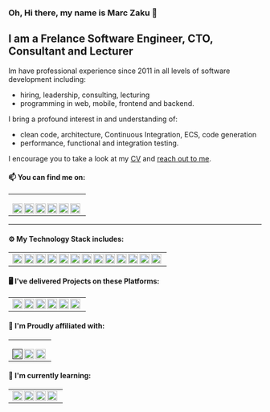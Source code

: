 ### Oh, Hi there, my name is Marc Zaku 👋

## I am a Frelance Software Engineer, CTO, Consultant and Lecturer

Im have professional experience since 2011 in all levels of software development including: 
- hiring, leadership, consulting, lecturing
- programming in web, mobile, frontend and backend. 

I bring a profound interest in and understanding of: 
- clean code, architecture, Continuous Integration, ECS, code generation
- performance, functional and integration testing.


I encourage you to take a look at my [CV](https://zaku.de/docs/CV-Marc-Zaku-Senior-Software-Engineer.pdf) and [reach out to me](mailto:marc@zaku.de).


#### 📫 You can find me on:
<table><td>
  
[<img align="left" height="20" alt="zaku.de" src="https://img.shields.io/badge/Zaku.de-%230077B5.svg?&style=for-the-badge&logoColor=white" />](https://zaku.de)
[<img align="left" height="20" alt="linked-in" src="https://img.shields.io/badge/linkedin-%230077B5.svg?&style=for-the-badge&logo=linkedin&logoColor=white" />](https://www.linkedin.com/in/marczaku)
[<img align="left" height="20" alt="facebook" src="https://img.shields.io/badge/facebook-%231877F2.svg?&style=for-the-badge&logo=facebook&logoColor=white" />](https://www.facebook.com/marczaku)
[<img align="left" height="20" alt="twitter" src="https://img.shields.io/badge/twitter-%231DA1F2.svg?&style=for-the-badge&logo=twitter&logoColor=white" />](https://twitter.com/marc_zaku)
[<img align="left" height="20" alt="medium" src="https://img.shields.io/badge/medium-%2312100E.svg?&style=for-the-badge&logo=medium&logoColor=white" />](https://marczaku.medium.com)
[<img align="left" height="20" alt="stack-overflow" src="https://img.shields.io/badge/stack%20overflow-FE7A16?logo=stack-overflow&logoColor=white&style=for-the-badge" />](http://stackoverflow.com/users/6135974/marc-zaku)

</td></table>

<!-- 23232F3E --><!-- 23316192 -->
---

#### ⚙️ My Technology Stack includes:

<table><td>
  
<img align="left" height="20" alt="csharp" src="https://img.shields.io/badge/CSharp-%23316192?logo=csharp&logoColor=white&style=for-the-badge" />
<img align="left" height="20" alt="typescript" src="https://img.shields.io/badge/TypeScript-%23316192?logo=typescript&logoColor=white&style=for-the-badge" />
<img align="left" height="20" alt="javascript" src="https://img.shields.io/badge/JavaScript-%23316192.svg?&style=for-the-badge&logo=javascript&logoColor=white" />
<img align="left" height="20" alt="python" src="https://img.shields.io/badge/Pyhon-%23316192?logo=python&logoColor=white&style=for-the-badge" />
<img align="left" height="20" alt="php" src="https://img.shields.io/badge/php-%23316192?logo=php&logoColor=white&style=for-the-badge" />
<img align="left" height="20" alt="c" src="https://img.shields.io/badge/Plain%20C-%23316192?logo=c&logoColor=white&style=for-the-badge" />
<img align="left" height="20" alt="c++" src="https://img.shields.io/badge/c++-%23316192?logo=cplusplus&logoColor=white&style=for-the-badge" />
<img align="left" height="20" alt="lua" src="https://img.shields.io/badge/lua-%23316192?logo=lua&logoColor=white&style=for-the-badge" />
<img align="left" height="20" alt="unity" src="https://img.shields.io/badge/unity%20-%23316192.svg?&style=for-the-badge&logo=unity&logoColor=%2361DAFB" />
<img align="left" height="20" alt="dotnet" src="https://img.shields.io/badge/dotnet%20-%23316192.svg?&style=for-the-badge&logo=dotnet&logoColor=white" />
<img align="left" height="20" alt="npm" src="https://img.shields.io/badge/npm%20-%23316192.svg?&style=for-the-badge&logo=npm&logoColor=white" />
<img align="left" height="20" alt="vuedotjs" src="https://img.shields.io/badge/Vue.js%20-%23316192.svg?&style=for-the-badge&logo=vuedotjs&logoColor=white" />
<img align="left" height="20" alt="mongodb" src="https://img.shields.io/badge/MongoDB%20-%23316192.svg?&style=for-the-badge&logo=mongodb&logoColor=white" />
  
</td></table>

#### 🖥️ I've delivered Projects on these Platforms:
<table><td>
  
<img align="left" height="20" alt="android" src="https://img.shields.io/badge/android%20-%23316192.svg?&style=for-the-badge&logo=android&logoColor=%2361DAFB" />
<img align="left" height="20" alt="ios" src="https://img.shields.io/badge/iOS%20-%23316192.svg?&style=for-the-badge&logo=ios&logoColor=white" />
<img align="left" height="20" alt="windows" src="https://img.shields.io/badge/windows%20-%23316192.svg?&style=for-the-badge&logo=windows&logoColor=white" />
<img align="left" height="20" alt="macos" src="https://img.shields.io/badge/macos%20-%23316192.svg?&style=for-the-badge&logo=macos&logoColor=white" />
<img align="left" height="20" alt="appstore" src="https://img.shields.io/badge/Apple%20App%20Store%20-%23316192.svg?&style=for-the-badge&logo=appstore&logoColor=%2361DAFB" />
<img align="left" height="20" alt="googleplay" src="https://img.shields.io/badge/Google%20Play%20-%23316192.svg?&style=for-the-badge&logo=googleplay&logoColor=white" />
  
</td></table>

#### 🤝 I'm Proudly affiliated with:
<table><td>
  
[<img align="left" height="20" alt="github-campus-advisor" src="https://img.shields.io/badge/Campus%20Advisor%20-%23316192.svg?&style=for-the-badge&logo=github&logoColor=%2361DAFB" />]()
[<img align="left" height="20" alt="khan-academy-lecturer" src="https://img.shields.io/badge/Lecturer%20-%23316192.svg?&style=for-the-badge&logo=khanacademy&logoColor=%2361DAFB" />](http://www.khanacademy.org/profile/marczaku)
[<img align="left" height="20" alt="global-game-jam" src="https://img.shields.io/badge/Global%20Game%20Jam%20-%23316192.svg?&style=for-the-badge&logoColor=%2361DAFB" />](https://globalgamejam.org/users/teneas)
  
</td></table>

#### 🌱 I'm currently learning:
<table><td>
  
<img align="left" height="20" alt="docker" src="https://img.shields.io/badge/docker%20-%23316192.svg?&style=for-the-badge&logo=docker&logoColor=%2361DAFB" />
<img align="left" height="20" alt="kubernetes" src="https://img.shields.io/badge/kubernetes%20-%23316192.svg?&style=for-the-badge&logo=kubernetes&logoColor=%2361DAFB" />
<img align="left" height="20" alt="angular" src="https://img.shields.io/badge/angular%20-%23316192.svg?&style=for-the-badge&logo=angular&logoColor=%2361DAFB" />
<img align="left" height="20" alt="azuredevops" src="https://img.shields.io/badge/azuredevops%20-%23316192.svg?&style=for-the-badge&logo=azuredevops&logoColor=%2361DAFB" />
  
</td></table>

<!--
**marczaku/marczaku** is a ✨ _special_ ✨ repository because its `README.md` (this file) appears on your GitHub profile.

Here are some ideas to get you started:

- 🔭 I’m currently working on ...
- 🌱 I’m currently learning ...
- 👯 I’m looking to collaborate on ...
- 🤔 I’m looking for help with ...
- 💬 Ask me about ...
- 📫 How to reach me: ...
- 😄 Pronouns: ...
- ⚡ Fun fact: ...
-->
